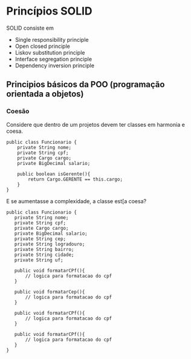 # Princípios SOLID

SOLID consiste em 

- Single responsibility principle
- Open closed principle
- Liskov substitution principle
- Interface segregation principle
- Dependency inversion principle

## Principios básicos da POO (programação orientada a objetos)

### Coesão

Considere que dentro de um projetos devem ter classes em harmonia e coesa. 

```
public class Funcionario {
	private String nome;
	private String cpf;
	private Cargo cargo;
	private BigDecimal salario;
	
	public boolean isGerente(){
		return Cargo.GERENTE == this.cargo;
	}
}
```

E se aumentasse a complexidade, a classe est[a coesa?

 ```
 public class Funcionario {
 	private String nome;
 	private String cpf;
 	private Cargo cargo;
 	private BigDecimal salario;
 	private String cep;
 	private String logradouro;
 	private String bairro;
 	private String cidade;
 	private String uf;
 	
 	public void formatarCPf(){
 		// logica para formatacao do cpf
 	}
 	
 	public void formatarCep(){
 		// logica para formatacao do cpf
 	}
 	
 	public void formatarCPf(){
 		// logica para formatacao do cpf
 	}
 	
 	public void formatarCPf(){
 		// logica para formatacao do cpf
 	}
 }
 ```



